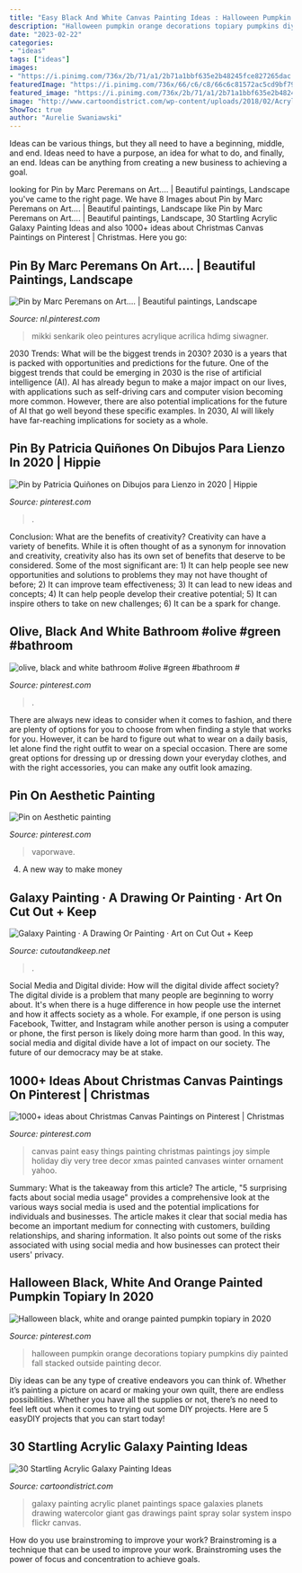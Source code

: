```yaml
---
title: "Easy Black And White Canvas Painting Ideas : Halloween Pumpkin Orange Decorations Topiary Pumpkins Diy Painted Fall Stacked Outside Painting Decor"
description: "Halloween pumpkin orange decorations topiary pumpkins diy painted fall stacked outside painting decor"
date: "2023-02-22"
categories:
- "ideas"
tags: ["ideas"]
images:
- "https://i.pinimg.com/736x/2b/71/a1/2b71a1bbf635e2b48245fce827265dac.jpg"
featuredImage: "https://i.pinimg.com/736x/66/c6/c8/66c6c81572ac5cd9bf796357a0dfbf49.jpg"
featured_image: "https://i.pinimg.com/736x/2b/71/a1/2b71a1bbf635e2b48245fce827265dac.jpg"
image: "http://www.cartoondistrict.com/wp-content/uploads/2018/02/Acrylic-Galaxy-Painting-Ideas9-1.jpg"
ShowToc: true
author: "Aurelie Swaniawski"
---
```



Ideas can be various things, but they all need to have a beginning, middle, and end. Ideas need to have a purpose, an idea for what to do, and finally, an end. Ideas can be anything from creating a new business to achieving a goal.

	

		
looking for Pin by Marc Peremans on Art.... | Beautiful paintings, Landscape you've came to the right page. We have 8 Images about Pin by Marc Peremans on Art.... | Beautiful paintings, Landscape like Pin by Marc Peremans on Art.... | Beautiful paintings, Landscape, 30 Startling Acrylic Galaxy Painting Ideas and also 1000+ ideas about Christmas Canvas Paintings on Pinterest | Christmas. Here you go:
		
    
## Pin By Marc Peremans On Art.... | Beautiful Paintings, Landscape

<img loading=lazy src="https://i.pinimg.com/736x/a4/56/d6/a456d63e99ca00f7f44b24283f506272.jpg" onerror="this.onerror=null;this.src='https://tse1.mm.bing.net/th?id=OIP.T9qqE14qYltJAwz7cbh1mgHaKN&amp;pid=15.1';" alt="Pin by Marc Peremans on Art.... | Beautiful paintings, Landscape">

_Source: nl.pinterest.com_

>mikki senkarik oleo peintures acrylique acrilica hdimg siwagner. 

	

2030 Trends: What will be the biggest trends in 2030?
2030 is a years that is packed with opportunities and predictions for the future. One of the biggest trends that could be emerging in 2030 is the rise of artificial intelligence (AI). AI has already begun to make a major impact on our lives, with applications such as self-driving cars and computer vision becoming more common. However, there are also potential implications for the future of AI that go well beyond these specific examples. In 2030, AI will likely have far-reaching implications for society as a whole.

    
## Pin By Patricia Quiñones On Dibujos Para Lienzo In 2020 | Hippie

<img loading=lazy src="https://i.pinimg.com/736x/2b/71/a1/2b71a1bbf635e2b48245fce827265dac.jpg" onerror="this.onerror=null;this.src='https://tse1.mm.bing.net/th?id=OIP.6UCBaKvrPkq27D-kerOEbwHaJ3&amp;pid=15.1';" alt="Pin by Patricia Quiñones on Dibujos para Lienzo in 2020 | Hippie">

_Source: pinterest.com_

>. 

	

Conclusion: What are the benefits of creativity?
Creativity can have a variety of benefits. While it is often thought of as a synonym for innovation and creativity, creativity also has its own set of benefits that deserve to be considered. Some of the most significant are: 1) It can help people see new opportunities and solutions to problems they may not have thought of before; 2) It can improve team effectiveness; 3) It can lead to new ideas and concepts; 4) It can help people develop their creative potential; 5) It can inspire others to take on new challenges; 6) It can be a spark for change.

    
## Olive, Black And White Bathroom #olive #green #bathroom #

<img loading=lazy src="https://i.pinimg.com/736x/d4/ee/1e/d4ee1ed66ad6d8376e569c6548e2a6e0.jpg" onerror="this.onerror=null;this.src='https://tse3.mm.bing.net/th?id=OIP.IgMzvV7yt9qTg_3ha0l0LwHaLV&amp;pid=15.1';" alt="olive, black and white bathroom #olive #green #bathroom #">

_Source: pinterest.com_

>. 

	

There are always new ideas to consider when it comes to fashion, and there are plenty of options for you to choose from when finding a style that works for you. However, it can be hard to figure out what to wear on a daily basis, let alone find the right outfit to wear on a special occasion. There are some great options for dressing up or dressing down your everyday clothes, and with the right accessories, you can make any outfit look amazing.

    
## Pin On Aesthetic Painting

<img loading=lazy src="https://i.pinimg.com/736x/66/c6/c8/66c6c81572ac5cd9bf796357a0dfbf49.jpg" onerror="this.onerror=null;this.src='https://tse2.mm.bing.net/th?id=OIP.bdwetjcMoEICY2jfUkYHCwHaON&amp;pid=15.1';" alt="Pin on Aesthetic painting">

_Source: pinterest.com_

>vaporwave. 

	

4. A new way to make money 

    
## Galaxy Painting · A Drawing Or Painting · Art On Cut Out + Keep

<img loading=lazy src="https://images.coplusk.net/project_images/162526/image/full_Screen_Shot_2013-09-28_at_11.41.26_PM.jpg" onerror="this.onerror=null;this.src='https://tse2.mm.bing.net/th?id=OIP.q9J2OSUr7QVIuriyf9UAVQHaHc&amp;pid=15.1';" alt="Galaxy Painting · A Drawing Or Painting · Art on Cut Out + Keep">

_Source: cutoutandkeep.net_

>. 

	

Social Media and Digital divide: How will the digital divide affect society?
The digital divide is a problem that many people are beginning to worry about. It's when there is a huge difference in how people use the internet and how it affects society as a whole. For example, if one person is using Facebook, Twitter, and Instagram while another person is using a computer or phone, the first person is likely doing more harm than good. In this way, social media and digital divide have a lot of impact on our society. The future of our democracy may be at stake.

    
## 1000+ Ideas About Christmas Canvas Paintings On Pinterest | Christmas

<img loading=lazy src="https://i.pinimg.com/736x/d6/47/9e/d6479ef4a5294452d4297e671402432d.jpg" onerror="this.onerror=null;this.src='https://tse1.mm.bing.net/th?id=OIP.gLc4l_hEpefLWuMWAyr4iwHaJ4&amp;pid=15.1';" alt="1000+ ideas about Christmas Canvas Paintings on Pinterest | Christmas">

_Source: pinterest.com_

>canvas paint easy things painting christmas paintings joy simple holiday diy very tree decor xmas painted canvases winter ornament yahoo. 

	

Summary: What is the takeaway from this article?
The article, "5 surprising facts about social media usage" provides a comprehensive look at the various ways social media is used and the potential implications for individuals and businesses. The article makes it clear that social media has become an important medium for connecting with customers, building relationships, and sharing information. It also points out some of the risks associated with using social media and how businesses can protect their users' privacy.

    
## Halloween Black, White And Orange Painted Pumpkin Topiary In 2020

<img loading=lazy src="https://i.pinimg.com/736x/fd/af/3a/fdaf3a94355b9e7d9af1c43acaeace96.jpg" onerror="this.onerror=null;this.src='https://tse4.mm.bing.net/th?id=OIP.yyZpg52eaz9DEv08PqqA7wHaJ3&amp;pid=15.1';" alt="Halloween black, white and orange painted pumpkin topiary in 2020">

_Source: pinterest.com_

>halloween pumpkin orange decorations topiary pumpkins diy painted fall stacked outside painting decor. 

	

Diy ideas can be any type of creative endeavors you can think of. Whether it’s painting a picture on acard or making your own quilt, there are endless possibilities. Whether you have all the supplies or not, there’s no need to feel left out when it comes to trying out some DIY projects. Here are 5 easyDIY projects that you can start today!

    
## 30 Startling Acrylic Galaxy Painting Ideas

<img loading=lazy src="http://www.cartoondistrict.com/wp-content/uploads/2018/02/Acrylic-Galaxy-Painting-Ideas9-1.jpg" onerror="this.onerror=null;this.src='https://tse4.mm.bing.net/th?id=OIP.wc8_fn01qTTekGJWP_ZbiAHaJ4&amp;pid=15.1';" alt="30 Startling Acrylic Galaxy Painting Ideas">

_Source: cartoondistrict.com_

>galaxy painting acrylic planet paintings space galaxies planets drawing watercolor giant gas drawings paint spray solar system inspo flickr canvas. 

	

How do you use brainstroming to improve your work?
Brainstroming is a technique that can be used to improve your work. Brainstroming uses the power of focus and concentration to achieve goals.

